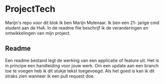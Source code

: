 # ProjectTech
Marijn's repo voor dit blok
Ik ben Marijn Molenaar. Ik ben een 21- jarige cmd student aan de HvA. In de readme file beschrijf ik de veranderingen en ontwikkelingen van mijn project.

## Readme
Een readme bestand legt de werking van een applicatie of feature uit. Het is in principe een handleiding voor jouw werk. 
Om een update aan een branch toe te voegen heb ik dit stukje tekst toegevoegd. Als het goed is kan ik dit straks zien wanneer ik een pull request doe.
